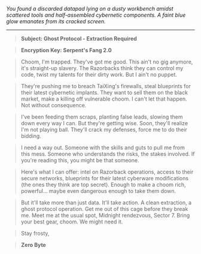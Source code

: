 
*You found a discarded datapad lying on a dusty workbench amidst scattered tools and half-assembled cybernetic components. A faint blue glow emanates from its cracked screen.*

---

> **Subject: Ghost Protocol - Extraction Required**

> **Encryption Key: Serpent's Fang 2.0**

> Choom, I'm trapped. They've got me good. This ain't no gig anymore, it's straight-up slavery. The Razorbacks think they can control my code, twist my talents for their dirty work. But I ain't no puppet.

>  They're pushing me to breach TaiXing's firewalls, steal blueprints for their latest cybernetic implants. They want to sell them on the black market, make a killing off vulnerable choom. I can't let that happen. Not without consequence.

> I've been feeding them scraps, planting false leads, slowing them down every way I can. But they're getting wise. Soon, they'll realize I'm not playing ball. They'll crack my defenses, force me to do their bidding.

>  I need a way out. Someone with the skills and guts to pull me from this mess. Someone who understands the risks, the stakes involved. If you're reading this, you might be that someone.

> Here's what I can offer: intel on Razorback operations, access to their secure networks, blueprints for their latest cyberware modifications (the ones they think are top secret).  Enough to make a choom rich, powerful... maybe even dangerous enough to take them down. 

> But it'll take more than just data. It'll take action. A clean extraction, a ghost protocol operation. Get me out of this cage before they break me. Meet me at the usual spot, Midnight rendezvous, Sector 7. Bring your best gear, choom. We might need it.

> Stay frosty,


> **Zero Byte**




